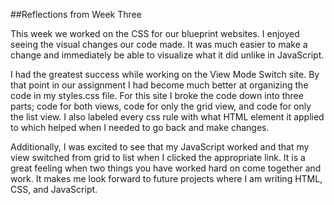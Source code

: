 ##Reflections from Week Three

This week we worked on the CSS for our blueprint websites. I enjoyed seeing the visual changes our code made. It was much easier to make a change and immediately be able to visualize what it did unlike in JavaScript.

I had the greatest success while working on the View Mode Switch site. By that point in our assignment I had become much better at organizing the code in my styles.css file. For this site I broke the code down into three parts; code for both views, code for only the grid view, and code for only the list view. I also labeled every css rule with what HTML element it applied to which helped when I needed to go back and make changes.

Additionally, I was excited to see that my JavaScript worked and that my view switched from grid to list when I clicked the appropriate link. It is a great feeling when two things you have worked hard on come together and work. It makes me look forward to future projects where I am writing HTML, CSS, and JavaScript.
